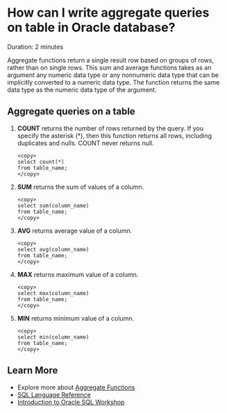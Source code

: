 # How can I write aggregate queries on table in Oracle database?

Duration: 2 minutes

Aggregate functions return a single result row based on groups of rows, rather than on single rows. This sum and average functions takes as an argument any numeric data type or any nonnumeric data type that can be implicitly converted to a numeric data type. The function returns the same data type as the numeric data type of the argument.

## Aggregate queries on a table

1. **COUNT** returns the number of rows returned by the query. If you specify the asterisk (*), then this function returns all rows, including duplicates and nulls. COUNT never returns null.

    ```
    <copy>
    select count(*)
    from table_name;
    </copy>
    ```

2. **SUM** returns the sum of values of a column.

    ```
    <copy>
    select sum(column_name)
    from table_name;
    </copy>
    ```

3. **AVG** returns average value of a column.

    ```
    <copy>
    select avg(column_name)
    from table_name;
    </copy>
    ```

4. **MAX** returns maximum value of a column.

    ```
    <copy>
    select max(column_name)
    from table_name;
    </copy>
    ```

5. **MIN** returns minimum value of a column.

    ```
    <copy>
    select min(column_name)
    from table_name;
    </copy>
    ```

## Learn More

* Explore more about [Aggregate Functions](https://docs.oracle.com/database/121/SQLRF/functions003.htm#SQLRF20035)
* [SQL Language Reference](https://docs.oracle.com/en/database/oracle/oracle-database/12.2/sqlrf/Introduction-to-Oracle-SQL.html#GUID-049B7AE8-11E1-4110-B3E4-D117907D77AC)
* [Introduction to Oracle SQL Workshop](https://apexapps.oracle.com/pls/apex/dbpm/r/livelabs/view-workshop?wid=943)
